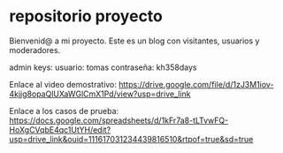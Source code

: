 # repositorio proyecto
 
 Bienvenid@ a mi proyecto. Este es un blog con visitantes, usuarios y moderadores.

 admin keys: usuario: tomas contraseña: kh358days

 Enlace al video demostrativo: https://drive.google.com/file/d/1zJ3M1iov-4kjjg8opaQlUXaWGlCmX1Pd/view?usp=drive_link

 Enlace a los casos de prueba: https://docs.google.com/spreadsheets/d/1kFr7a8-tLTvwFQ-HoXgCVqbE4qc1UtYH/edit?usp=drive_link&ouid=111617031234439816510&rtpof=true&sd=true
